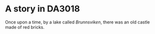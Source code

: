 # A story in DA3018

Once upon a time, by a lake called _Brunnsviken_, there was an old castle
made of red bricks. 
